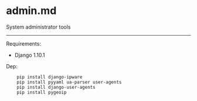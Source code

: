 # admin.md
System administrator tools

----

Requirements:
- Django 1.10.1


Dep:
```
    pip install django-ipware
    pip install pyyaml ua-parser user-agents
    pip install django-user-agents
    pip install pygeoip
```
